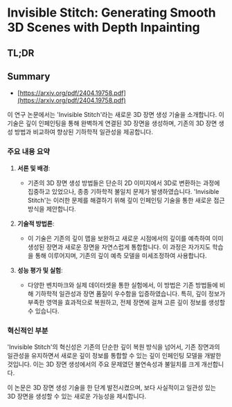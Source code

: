 # Invisible Stitch: Generating Smooth 3D Scenes with Depth Inpainting
## TL;DR
## Summary
- [https://arxiv.org/pdf/2404.19758.pdf](https://arxiv.org/pdf/2404.19758.pdf)

이 연구 논문에서는 'Invisible Stitch'라는 새로운 3D 장면 생성 기술을 소개합니다. 이 기술은 깊이 인페인팅을 통해 완벽하게 연결된 3D 장면을 생성하며, 기존의 3D 장면 생성 방법과 비교하여 향상된 기하학적 일관성을 제공합니다.

### 주요 내용 요약

1. **서론 및 배경**:
   - 기존의 3D 장면 생성 방법들은 단순히 2D 이미지에서 3D로 변환하는 과정에 집중하고 있었으나, 종종 기하학적 불일치 문제가 발생하였습니다. 'Invisible Stitch'는 이러한 문제를 해결하기 위해 깊이 인페인팅 기술을 통한 새로운 접근 방식을 제안합니다.

2. **기술적 방법론**:
   - 이 기술은 기존의 깊이 맵을 보완하고 새로운 시점에서의 깊이를 예측하여 이미 생성된 장면과 새로운 장면을 자연스럽게 통합합니다. 이 과정은 자가지도 학습을 통해 이루어지며, 기존의 깊이 예측 모델을 미세조정하여 사용합니다.

3. **성능 평가 및 실험**:
   - 다양한 벤치마크와 실제 데이터셋을 통한 실험에서, 이 방법은 기존 방법들에 비해 기하학적 일관성과 장면 품질이 우수함을 입증하였습니다. 특히, 깊이 정보가 부족한 영역을 효과적으로 복원하고, 전체 장면에 걸쳐 고른 깊이 정보를 생성할 수 있습니다.

### 혁신적인 부분
'Invisible Stitch'의 혁신성은 기존의 단순한 깊이 복원 방식을 넘어서, 기존 장면과의 일관성을 유지하면서 새로운 깊이 정보를 통합할 수 있는 깊이 인페인팅 모델을 개발한 것입니다. 이는 3D 장면 생성에서의 주요 문제였던 불연속성과 불일치를 크게 개선합니다.

이 논문은 3D 장면 생성 기술을 한 단계 발전시켰으며, 보다 사실적이고 일관성 있는 3D 장면을 생성할 수 있는 새로운 가능성을 제시합니다.